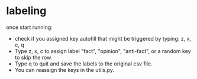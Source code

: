 # labeling

once start running:

- check if you assigned key autofill that might be triggered by typing: z, x, c, q
- Type z, x, c to assign label "fact", "opinion", "anti-fact", or a random key to skip the row.
- Type q to quit and save the labels to the original csv file.
- You can reassign the keys in the utils.py.